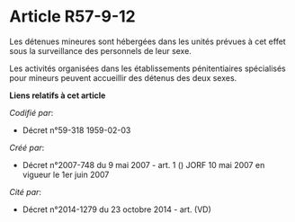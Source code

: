# Article R57-9-12

Les détenues mineures sont hébergées dans les unités prévues à cet effet sous la surveillance des personnels de leur sexe.

Les activités organisées dans les établissements pénitentiaires spécialisés pour mineurs peuvent accueillir des détenus des
deux sexes.

**Liens relatifs à cet article**

_Codifié par_:

  - Décret n°59-318 1959-02-03

_Créé par_:

  - Décret n°2007-748 du 9 mai 2007 - art. 1 () JORF 10 mai 2007 en vigueur le 1er juin 2007

_Cité par_:

  - Décret n°2014-1279 du 23 octobre 2014 - art. (VD)
